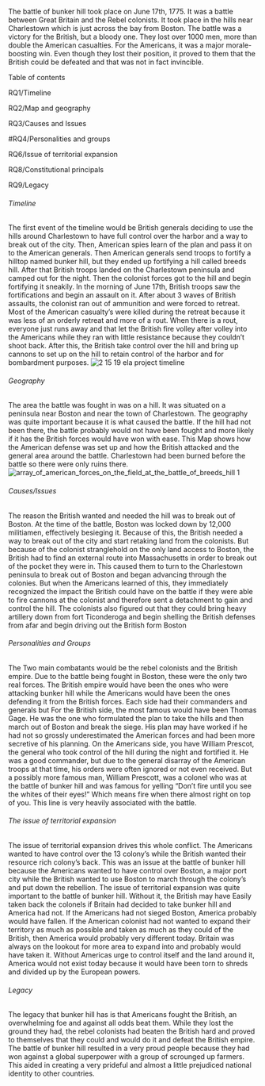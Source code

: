  The battle of bunker hill took place on June 17th, 1775. It was a battle between Great Britain and the Rebel colonists. It took place in the hills near Charlestown which is just across the bay from Boston. The battle was a victory for the British, but a bloody one. They lost over 1000 men, more than double the American casualties. For the Americans, it was a major morale-boosting win. Even though they lost their position, it proved to them that the British could be defeated and that was not in fact invincible.
  
  
Table of contents 
  
  
RQ1/Timeline 
  
  
RQ2/Map and geography


RQ3/Causes and Issues


#RQ4/Personalities and groups


RQ6/Issue of territorial expansion


RQ8/Constitutional principals 


RQ9/Legacy


###### Timeline
The first event of the timeline would be British generals deciding to use the hills around Charlestown to have full control over the 
    harbor and a way to break out of the city. Then, American spies learn of the plan and pass it on to the American generals. Then 
    American generals send troops to fortify a hilltop named bunker hill, but they ended up fortifying a hill called breeds hill. After 
    that British troops landed on the Charlestown peninsula and camped out for the night. Then the colonist forces got to the hill and
    begin fortifying it sneakily. In the morning of June 17th, British troops saw the fortifications and begin an assault on it. After 
    about 3 waves of British assaults, the colonist ran out of ammunition and were forced to retreat. Most of the American casualty’s 
    were killed during the retreat because it was less of an orderly retreat and more of a rout. When there is a rout, everyone just
    runs away and that let the British fire volley after volley into the Americans while they ran with little resistance because they 
    couldn’t shoot back. After this, the British take control over the hill and bring up cannons to set up on the hill to retain 
    control of the harbor and for bombardment purposes. ![2 15 19 ela project timeline](https://user-images.githubusercontent.com/47544167/52831606-3942ea80-30a3-11e9-8441-1fcddb3bd966.png)


###### Geography
The area the battle was fought in was on a hill. It was situated on a peninsula near Boston and near the town of Charlestown. 
    The geography was quite important because it is what caused the battle. If the hill had not been there, the battle probably
    would not have been fought and more likely if it has the British forces would have won with ease. This Map shows how the American
    defense was set up and how the British attacked and the general area around the battle. Charlestown had been burned before the 
    battle so there were only ruins there.![array_of_american_forces_on_the_field_at_the_battle_of_breeds_hill 1](https://user-images.githubusercontent.com/47544167/52831643-6394a800-30a3-11e9-9922-1720897d2d80.png)


###### Causes/Issues
The reason the British wanted and needed the hill was to break out of Boston.
At the time of the battle, Boston was locked down by 12,000 militiamen, effectively besieging it. Because of this, the
    British needed a way to break out of the city and start retaking land from the colonists. But because of the colonist 
    stranglehold on the only land access to Boston, the British had to find an external route into Massachusetts in order to break
    out of the pocket they were in. This caused them to turn to the Charlestown peninsula to break out of Boston and began advancing
    through the colonies. But when the Americans learned of this, they immediately recognized the impact the British could have on the
    battle if they were able to fire cannons at the colonist and therefore sent a detachment to gain and control the hill. The colonists
    also figured out that they could bring heavy artillery down from fort Ticonderoga and begin shelling the British defenses from afar
    and begin driving out the British form Boston 

###### Personalities and Groups 
 The Two main combatants would be the rebel colonists and the British empire. Due to the battle being fought in Boston, these were the
    only two real forces. The British empire would have been the ones who were attacking bunker hill while the Americans would have 
    been the ones defending it from the British forces. Each side had their commanders and generals but For the British side, the most
    famous would have been Thomas Gage. He was the one who formulated the plan to take the hills and then march out of Boston and break
    the siege. His plan may have worked if he had not so grossly underestimated the American forces and had been more secretive of
    his planning. On the Americans side, you have William Prescot, the general who took control of the hill during the night and
    fortified it. He was a good commander, but due to the general disarray of the American troops at that time, his orders were often 
    ignored or not even received. But a possibly more famous man, William Prescott, was a colonel who was at the battle of bunker hill
    and was famous for yelling “Don’t fire until you see the whites of their eyes!” Which means fire when there almost right on top of
    you. This line is very heavily associated with the battle.

###### The issue of territorial expansion 
The issue of territorial expansion drives this whole conflict. The Americans wanted to have control over the 13 colony’s
    while the British wanted their resource rich colony’s back. This was an issue at the battle of bunker hill because the
    Americans wanted to have control over Boston, a major port city while the British wanted to use Boston to march through the 
    colony’s and put down the rebellion. The issue of territorial expansion was quite important to the battle of bunker hill. 
    Without it, the British may have Easily taken back the colonels if Britain had decided to take bunker hill and America had
    not. If the Americans had not sieged Boston, America probably would have fallen. If the American colonist had not wanted to 
    expand their territory as much as possible and taken as much as they could of the British, then America would probably very 
    different today. Britain was always on the lookout for more area to expand into and probably would have taken it. Without
    Americas urge to control itself and the land around it, America would not exist today because it would have been torn to shreds 
    and divided up by the European powers.
    
  ###### Legacy 
The legacy that bunker hill has is that Americans fought the British, an overwhelming foe and against all odds beat them. While they lost the ground they had, the rebel colonists had beaten the British hard and proved to themselves that they could and would do it and defeat the British empire. The battle of bunker hill resulted in a very proud people because they had won against a global superpower with a group of scrounged up farmers. This aided in creating a very prideful and almost a little prejudiced national identity to other countries. 

